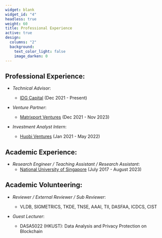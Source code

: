 ```yaml
---
widget: blank
widget_id: "4"
headless: true
weight: 60
title: Professional Experience
active: true
design:
  columns: "2"
  background:
    text_color_light: false
    image_darken: 0
---
```

## Professional Experience:

- *Technical Advisor*: 
  - [IDG Capital](https://en.idgcapital.com/) (Dec 2021 - Present)
  
- *Venture Partner*: 
  - [Matrixport Ventures](https://www.matrixport.com/) (Dec 2021 - Nov 2023) 
  
- *Investment Analyst Intern*: 
  - [Huobi Ventures](https://www.huobi.com/en-us/capital/) (Jan 2021 - May 2022)


## Academic Experience:

- *Research Engineer / Teaching Assistant / Research Assistant*: 
  - [National University of Singapore](https://www.nus.edu.sg/) (July 2017 - August 2023)


## Academic Volunteering:

- *Reviewer / External Reviewer / Sub Reviewer*:
  - VLDB, SIGMETRICS, TKDE, TNSE, AAAI, TII, DASFAA, ICDCS, CIST

- *Guest Lecturer*:
  - DASA5022 (HKUST): Data Analysis and Privacy Protection on Blockchain
